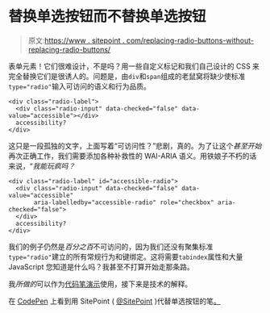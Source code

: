 # 替换单选按钮而不替换单选按钮

> 原文:[https://www . sitepoint . com/replacing-radio-buttons-without-replacing-radio-buttons/](https://www.sitepoint.com/replacing-radio-buttons-without-replacing-radio-buttons/)

表单元素！它们很难设计，不是吗？用一些自定义标记和我们自己设计的 CSS 来完全替换它们是很诱人的。问题是，由`div`和`span`组成的老鼠窝将缺少使标准`type="radio"`输入可访问的语义和行为品质。

```
<div class="radio-label">
  <div class="radio-input" data-checked="false" data-value="accessible"></div>
  accessibility?
</div>
```

这只是一段孤独的文字，上面写着“可访问性？”悲剧，真的。为了让这个*甚至开始*再次正确工作，我们需要添加各种补救性的 WAI-ARIA 语义。用铁娘子不朽的话来说，“*我能玩疯吗？*

```
<div class="radio-label" id="accessible-radio">
  <div class="radio-input" data-checked="false" data-value="accessible" 
       aria-labelledby="accessible-radio" role="checkbox" aria-checked="false">
  </div>
  accessibility?
</div>
```

我们的例子仍然是*百分之百*不可访问的，因为我们还没有聚集标准`type="radio"`建立的所有常规行为和键绑定。这将需要`tabindex`属性和大量 JavaScript 您知道是什么吗？我甚至不打算开始走那条路。

我*所做的*可以作为[代码笔演示](http://codepen.io/SitePoint/pen/qhCba/)使用，接下来是技术的解释。

在 [CodePen](http://codepen.io) 上看到用 SitePoint ( [@SitePoint](http://codepen.io/SitePoint) )代替单选按钮的笔[。](http://codepen.io/SitePoint/pen/qhCba/)